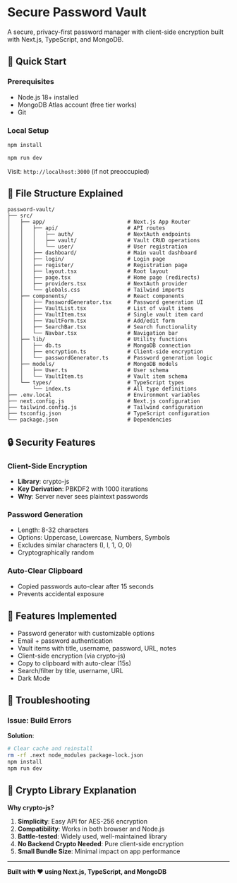 # Secure Password Vault

A secure, privacy-first password manager with client-side encryption built with Next.js, TypeScript, and MongoDB.

## 🚀 Quick Start

### Prerequisites
- Node.js 18+ installed
- MongoDB Atlas account (free tier works)
- Git

### Local Setup

```bash
npm install

npm run dev
```

Visit: `http://localhost:3000` (if not preoccupied)

## 📁 File Structure Explained

```
password-vault/
├── src/
│   ├── app/                          # Next.js App Router
│   │   ├── api/                      # API routes
│   │   │   ├── auth/                 # NextAuth endpoints
│   │   │   ├── vault/                # Vault CRUD operations
│   │   │   └── user/                 # User registration
│   │   ├── dashboard/                # Main vault dashboard
│   │   ├── login/                    # Login page
│   │   ├── register/                 # Registration page
│   │   ├── layout.tsx                # Root layout
│   │   ├── page.tsx                  # Home page (redirects)
│   │   ├── providers.tsx             # NextAuth provider
│   │   └── globals.css               # Tailwind imports
│   ├── components/                   # React components
│   │   ├── PasswordGenerator.tsx     # Password generation UI
│   │   ├── VaultList.tsx             # List of vault items
│   │   ├── VaultItem.tsx             # Single vault item card
│   │   ├── VaultForm.tsx             # Add/edit form
│   │   ├── SearchBar.tsx             # Search functionality
│   │   └── Navbar.tsx                # Navigation bar
│   ├── lib/                          # Utility functions
│   │   ├── db.ts                     # MongoDB connection
│   │   ├── encryption.ts             # Client-side encryption
│   │   └── passwordGenerator.ts      # Password generation logic
│   ├── models/                       # MongoDB models
│   │   ├── User.ts                   # User schema
│   │   └── VaultItem.ts              # Vault item schema
│   └── types/                        # TypeScript types
│       └── index.ts                  # All type definitions
├── .env.local                        # Environment variables
├── next.config.js                    # Next.js configuration
├── tailwind.config.js                # Tailwind configuration
├── tsconfig.json                     # TypeScript configuration
└── package.json                      # Dependencies
```

## 🔒 Security Features

### Client-Side Encryption
- **Library**: crypto-js
- **Key Derivation**: PBKDF2 with 1000 iterations
- **Why**: Server never sees plaintext passwords

### Password Generation
- Length: 8-32 characters
- Options: Uppercase, Lowercase, Numbers, Symbols
- Excludes similar characters (I, l, 1, O, 0)
- Cryptographically random

### Auto-Clear Clipboard
- Copied passwords auto-clear after 15 seconds
- Prevents accidental exposure

## 🎯 Features Implemented

-  Password generator with customizable options
-  Email + password authentication
-  Vault items with title, username, password, URL, notes
-  Client-side encryption (via crypto-js)
-  Copy to clipboard with auto-clear (15s)
-  Search/filter by title, username, URL
-  Dark Mode

## 🐛 Troubleshooting

### Issue: Build Errors
**Solution**:
```bash
# Clear cache and reinstall
rm -rf .next node_modules package-lock.json
npm install
npm run dev
```

## 📝 Crypto Library Explanation

**Why crypto-js?**

1. **Simplicity**: Easy API for AES-256 encryption
2. **Compatibility**: Works in both browser and Node.js
3. **Battle-tested**: Widely used, well-maintained library
4. **No Backend Crypto Needed**: Pure client-side encryption
5. **Small Bundle Size**: Minimal impact on app performance

---

**Built with ❤️ using Next.js, TypeScript, and MongoDB**